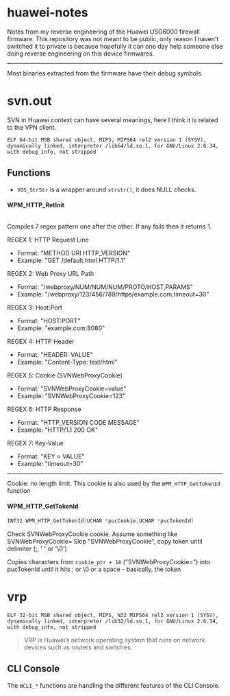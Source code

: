 # huawei-notes
Notes from my reverse engineering of the Huawei USG6000 firewall firmware. This repository was not meant to be public, only reason I haven't switched it to private is because hopefully it can one day help someone else doing reverse engineering on this device firmwares.

---

Most binaries extracted from the firmware have their debug symbols.

# svn.out

SVN in Huawei context can have several meanings, here I think it is related to the VPN client. 

```
ELF 64-bit MSB shared object, MIPS, MIPS64 rel2 version 1 (SYSV), dynamically linked, interpreter /lib64/ld.so.1, for GNU/Linux 2.6.34, with debug_info, not stripped
```

## Functions

- `VOS_StrStr` is a wrapper around `strstr()`, it does NULL checks.

#### WPM_HTTP_RetInit
```c

```

Compiles 7 regex pattern one after the other. If any fails then it returns 1.
   
REGEX 1: HTTP Request Line
- Format: "METHOD URI HTTP_VERSION"
- Example: "GET /default.html HTTP/1.1"

REGEX 2: Web Proxy URL Path
- Format: "/webproxy/NUM/NUM/NUM/PROTO/HOST,PARAMS"
- Example: "/webproxy/123/456/789/https/example.com,timeout=30"

REGEX 3: Host:Port
- Format: "HOST:PORT"
- Example: "example.com:8080"

REGEX 4: HTTP Header
- Format: "HEADER: VALUE"
- Example: "Content-Type: text/html"

REGEX 5: Cookie (SVNWebProxyCookie)
- Format: "SVNWebProxyCookie=value"
- Example: "SVNWebProxyCookie=123"

REGEX 6: HTTP Response
- Format: "HTTP_VERSION CODE MESSAGE"
- Example: "HTTP/1.1 200 OK"

REGEX 7: Key-Value
- Format: "KEY = VALUE"
- Example: "timeout=30"

---
Cookie: no length limit. This cookie is also used by the `WPM_HTTP_GetTokenId` function

#### WPM_HTTP_GetTokenId
```c
INT32 WPM_HTTP_GetTokenId(UCHAR *pucCookie,UCHAR *pucTokenId)
```

Check SVNWebProxyCookie cookie.
Assume something like SVNWebProxyCookie=<token>
Skip "SVNWebProxyCookie", copy token until delimiter (;, ' ' or '\0')

Copies characters from `cookie_ptr + 18` ("SVNWebProxyCookie=") into pucTokenId until it hits ; or \0 or a space - basically, the token

# vrp

`ELF 32-bit MSB shared object, MIPS, N32 MIPS64 rel2 version 1 (SYSV), dynamically linked, interpreter /lib32/ld.so.1, for GNU/Linux 2.6.34, with debug_info, not stripped`

> VRP is Huawei’s network operating system that runs on network devices such as routers and switches.

## CLI Console

The `WCLI_*` functions are handling the different features of the CLI Console.